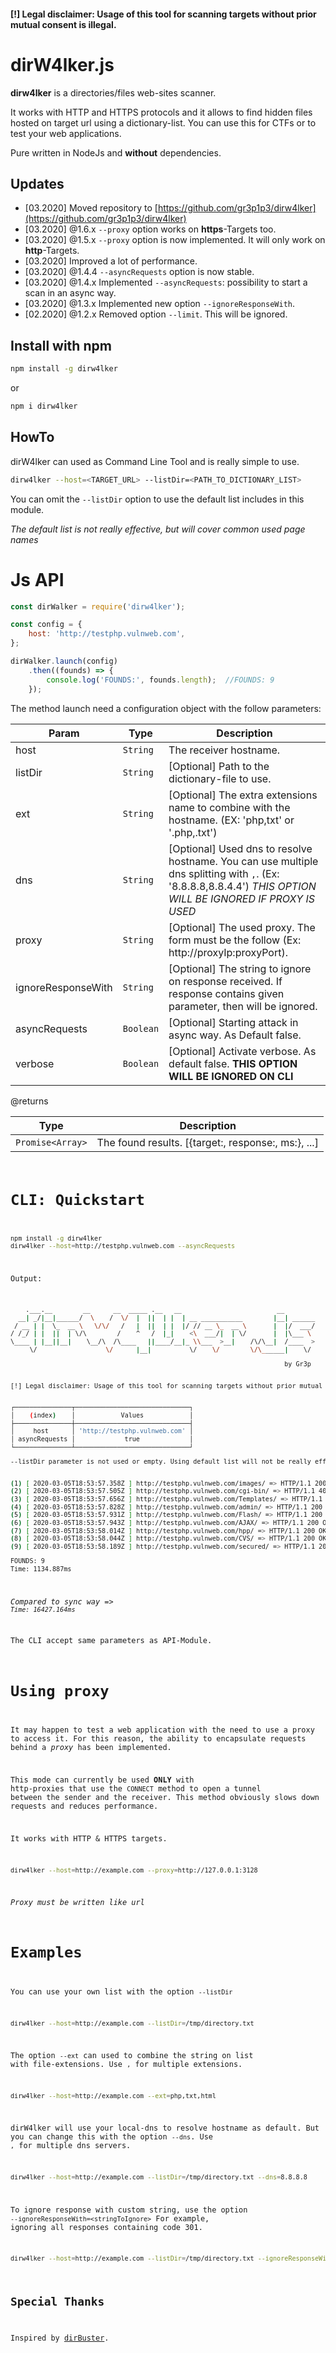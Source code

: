 #### [!] Legal disclaimer: Usage of this tool for scanning targets without prior mutual consent is illegal.

# dirW4lker.js

**dirw4lker** is a directories/files web-sites scanner. 

It works with HTTP and HTTPS protocols and it allows to find hidden files hosted on target url using a dictionary-list.
You can use this for CTFs or to test your web applications. 

Pure written in NodeJs and **without** dependencies.


## Updates

- [03.2020] Moved repository to [https://github.com/gr3p1p3/dirw4lker](https://github.com/gr3p1p3/dirw4lker)
- [03.2020] @1.6.x `--proxy` option works on **https**-Targets too.
- [03.2020] @1.5.x `--proxy` option is now implemented. It will only work on **http**-Targets.
- [03.2020] Improved a lot of performance.
- [03.2020] @1.4.4 `--asyncRequests` option is now stable.
- [03.2020] @1.4.x Implemented `--asyncRequests`: possibility to start a scan in an async way.
- [03.2020] @1.3.x Implemented new option `--ignoreResponseWith`.
- [02.2020] @1.2.x Removed option `--limit`. This will be ignored.

## Install with npm

```bash
npm install -g dirw4lker
```
or 

```bash
npm i dirw4lker
```

## HowTo

dirW4lker can used as Command Line Tool and is really simple to use.

```bash
dirw4lker --host=<TARGET_URL> --listDir=<PATH_TO_DICTIONARY_LIST>
```

You can omit the `--listDir` option to use the default list includes in this module.

*The default list is not really effective, but will cover common used page names*


# Js API

```javascript
const dirWalker = require('dirw4lker');

const config = {
    host: 'http://testphp.vulnweb.com',
};

dirWalker.launch(config)
    .then((founds) => {
        console.log('FOUNDS:', founds.length);  //FOUNDS: 9
    });
```

The method launch need a configuration object with the follow parameters:

| Param  | Type                | Description  |
| ------ | ------------------- | ------------ |
|host | <code>String</code> |  The receiver hostname. |
|listDir| <code>String</code> | [Optional] Path to the dictionary-file to use. |
|ext| <code>String</code> | [Optional] The extra extensions name to combine with the hostname. (EX: 'php,txt' or '.php,.txt') |
|dns| <code>String</code> | [Optional] Used dns to resolve hostname. You can use multiple dns splitting with `,`. (Ex: '8.8.8.8,8.8.4.4') *THIS OPTION WILL BE IGNORED IF PROXY IS USED*  |
|proxy| <code>String</code> | [Optional] The used proxy. The form must be the follow (Ex: http://proxyIp:proxyPort).   |
|ignoreResponseWith| <code>String</code> | [Optional] The string to ignore on response received. If response contains given parameter, then will be ignored.|
|asyncRequests| <code>Boolean</code> | [Optional] Starting attack in async way. As Default false.|
|verbose| <code>Boolean</code> | [Optional] Activate verbose. As default false. **THIS OPTION WILL BE IGNORED ON CLI**  |

@returns

| Type                | Description  |
| ------------------- | ------------ |
| <code>Promise<Array<Object>></code> |  The found results. [{target:<String>, response:<String>, ms:<Number>}, ...] |

# CLI: Quickstart

```bash
npm install -g dirw4lker
dirw4lker --host=http://testphp.vulnweb.com --asyncRequests
```
Output:
```bash
    .___.__        __      __  _____ .__   __                         __        
  __| _/|__|______/  \    /  \/  |  ||  | |  | __ ___________        |__| ______
 / __ | |  \_  __ \   \/\/   /   |  ||  | |  |/ // __ \_  __ \       |  |/  ___/
/ /_/ | |  ||  | \/\        /    ^   /  |_|    <\  ___/|  | \/       |  |\___ \ 
\____ | |__||__|    \__/\  /\____   ||____/__|_ \\___  >__|    /\/\__|  /____  >
     \/                  \/      |__|          \/    \/        \/\______|    \/ 

                                                                        by Gr3p


[!] Legal disclaimer: Usage of this tool for scanning targets without prior mutual consent is illegal.


┌───────────────┬──────────────────────────────┐
│    (index)    │            Values            │
├───────────────┼──────────────────────────────┤
│     host      │ 'http://testphp.vulnweb.com' │
│ asyncRequests │             true             │
└───────────────┴──────────────────────────────┘

--listDir parameter is not used or empty. Using default list will not be really effective!


(1) [ 2020-03-05T18:53:57.358Z ] http://testphp.vulnweb.com/images/ => HTTP/1.1 200 OK
(2) [ 2020-03-05T18:53:57.505Z ] http://testphp.vulnweb.com/cgi-bin/ => HTTP/1.1 403 Forbidden
(3) [ 2020-03-05T18:53:57.656Z ] http://testphp.vulnweb.com/Templates/ => HTTP/1.1 200 OK
(4) [ 2020-03-05T18:53:57.828Z ] http://testphp.vulnweb.com/admin/ => HTTP/1.1 200 OK
(5) [ 2020-03-05T18:53:57.931Z ] http://testphp.vulnweb.com/Flash/ => HTTP/1.1 200 OK
(6) [ 2020-03-05T18:53:57.943Z ] http://testphp.vulnweb.com/AJAX/ => HTTP/1.1 200 OK
(7) [ 2020-03-05T18:53:58.014Z ] http://testphp.vulnweb.com/hpp/ => HTTP/1.1 200 OK
(8) [ 2020-03-05T18:53:58.044Z ] http://testphp.vulnweb.com/CVS/ => HTTP/1.1 200 OK
(9) [ 2020-03-05T18:53:58.189Z ] http://testphp.vulnweb.com/secured/ => HTTP/1.1 200 OK

FOUNDS: 9
Time: 1134.887ms
```

*Compared to sync way => `Time: 16427.164ms`*

The CLI accept same parameters as API-Module.

# Using proxy

It may happen to test a web application with the need to use a proxy to access it.
For this reason, the ability to encapsulate requests behind a *proxy* has been implemented.

This mode can currently be used **ONLY** with http-proxies that use the `CONNECT` method to open a tunnel between the sender and the receiver.
This method obviously slows down requests and reduces performance.

It works with HTTP & HTTPS targets.

```bash
dirw4lker --host=http://example.com --proxy=http://127.0.0.1:3128
```

*Proxy must be written like url*

# Examples

You can use your own list with the option `--listDir`

```bash
dirw4lker --host=http://example.com --listDir=/tmp/directory.txt
```

The option `--ext` can used to combine the string on list with file-extensions. Use `,` for multiple extensions.

```bash
dirw4lker --host=http://example.com --ext=php,txt,html
```

dirW4lker will use your local-dns to resolve hostname as default. But you can change this with the option `--dns`.
Use `,` for multiple dns servers.

```bash
dirw4lker --host=http://example.com --listDir=/tmp/directory.txt --dns=8.8.8.8
```

To ignore response with custom string, use the option ```--ignoreResponseWith=<stringToIgnore>```
For example, ignoring all responses containing code 301.

```bash
dirw4lker --host=http://example.com --listDir=/tmp/directory.txt --ignoreResponseWith=301
```

## Special Thanks

Inspired by [dirBuster](https://tools.kali.org/web-applications/dirbuster).